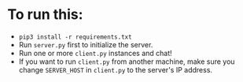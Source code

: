 # To run this:
- `pip3 install -r requirements.txt`
- Run `server.py` first to initialize the server.
- Run one or more `client.py` instances and chat!
- If you want to run `client.py` from another machine, make sure you change `SERVER_HOST` in `client.py` to the server's IP address.